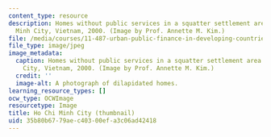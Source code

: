 ```yaml
---
content_type: resource
description: Homes without public services in a squatter settlement area of Ho Chi
  Minh City, Vietnam, 2000. (Image by Prof. Annette M. Kim.)
file: /media/courses/11-487-urban-public-finance-in-developing-countries-fall-2004/35b80b6779aec40300efa3c06ad42418_11-487f04-th.jpg
file_type: image/jpeg
image_metadata:
  caption: Homes without public services in a squatter settlement area of Ho Chi Minh
    City, Vietnam, 2000. (Image by Prof. Annette M. Kim.)
  credit: ''
  image-alt: A photograph of dilapidated homes.
learning_resource_types: []
ocw_type: OCWImage
resourcetype: Image
title: Ho Chi Minh City (thumbnail)
uid: 35b80b67-79ae-c403-00ef-a3c06ad42418
---
```

